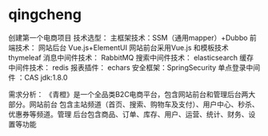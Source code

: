 # qingcheng
创建第一个电商项目
技术选型：
主框架技术：SSM（通用mapper）+Dubbo
前端技术： 网站后台 Vue.js+ElementUI 网站前台采用Vue.js 和模板技术 thymeleaf
消息中间件技术： RabbitMQ
搜索中间件技术： elasticsearch
缓存中间件技术： redis
报表插件： echars
安全框架：SpringSecurity
单点登录中间件 ：CAS
jdk:1.8.0

需求分析：
《青橙》是一个全品类B2C电商平台，包含网站前台和管理后台两大部分。网站前台
包含主站频道（首页、搜索、购物车及支付）、用户中心、秒杀、优惠券等频道。管理
后台包含商品、订单、库存、用户、运营、统计、财务、设置等功能
